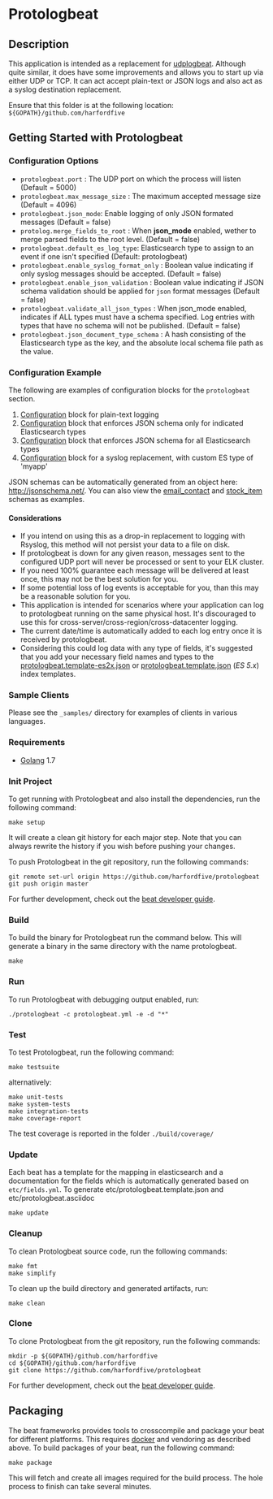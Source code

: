 # Protologbeat

## Description

This application is intended as a replacement for [udplogbeat](https://github.com/hartfordfive/udplogbeat). Although quite similar, it does have some improvements and allows you to start up via either UDP or TCP. It can act accept plain-text or JSON logs and also act as a syslog destination replacement.

Ensure that this folder is at the following location:
`${GOPATH}/github.com/harfordfive`

## Getting Started with Protologbeat

### Configuration Options

- `protologbeat.port` : The UDP port on which the process will listen (Default = 5000)
- `protologbeat.max_message_size` : The maximum accepted message size (Default = 4096)
- `protologbeat.json_mode`: Enable logging of only JSON formated messages (Default = false)
- `protolog.merge_fields_to_root` : When **json_mode** enabled, wether to merge parsed fields to the root level. (Default = false)
- `protologbeat.default_es_log_type`: Elasticsearch type to assign to an event if one isn't specified (Default: protologbeat)
- `protologbeat.enable_syslog_format_only` : Boolean value indicating if only syslog messages should be accepted. (Default = false)
- `protologbeat.enable_json_validation` : Boolean value indicating if JSON schema validation should be applied for `json` format messages (Default = false)
- `protologbeat.validate_all_json_types` : When json_mode enabled, indicates if ALL types must have a schema specified. Log entries with types that have no schema will not be published. (Default = false)
- `protologbeat.json_document_type_schema` :  A hash consisting of the Elasticsearch type as the key, and the absolute local schema file path as the value.

### Configuration Example

The following are examples of configuration blocks for the `protologbeat` section.  

1. [Configuration](_sample/config1.yml) block for plain-text logging
2. [Configuration](_sample/config2.yml) block that enforces JSON schema only for indicated Elasticsearch types
3. [Configuration](_sample/config4.yml) block that enforces JSON schema for all Elasticsearch types
4. [Configuration](_sample/config3.yml) block for a syslog replacement, with custom ES type of 'myapp'

JSON schemas can be automatically generated from an object here: http://jsonschema.net/.  You can also view the [email_contact](_samples/email_contact.json) and [stock_item](_samples/stock_item.json) schemas as examples.

#### Considerations

- If you intend on using this as a drop-in replacement to logging with Rsyslog, this method will not persist your data to a file on disk. 
- If protologbeat is down for any given reason, messages sent to the configured UDP port will never be processed or sent to your ELK cluster.
- If you need 100% guarantee each message will be delivered at least once, this may not be the best solution for you.  
- If some potential loss of log events is acceptable for you, than this may be a reasonable solution for you.
- This application is intended for scenarios where your application can log to protologbeat running on the same physical host.  It's discouraged to use this for cross-server/cross-region/cross-datacenter logging.
- The current date/time is automatically added to each log entry once it is received by protologbeat.
- Considering this could log data with any type of fields, it's suggested that you add your necessary field names and types to the [protologbeat.template-es2x.json](protologbeat.template-es2x.json) or [protologbeat.template.json](protologbeat.template.json) (*ES 5.x*) index templates.

### Sample Clients

Please see the `_samples/` directory for examples of clients in various languages.


### Requirements

* [Golang](https://golang.org/dl/) 1.7

### Init Project
To get running with Protologbeat and also install the
dependencies, run the following command:

```
make setup
```

It will create a clean git history for each major step. Note that you can always rewrite the history if you wish before pushing your changes.

To push Protologbeat in the git repository, run the following commands:

```
git remote set-url origin https://github.com/harfordfive/protologbeat
git push origin master
```

For further development, check out the [beat developer guide](https://www.elastic.co/guide/en/beats/libbeat/current/new-beat.html).

### Build

To build the binary for Protologbeat run the command below. This will generate a binary
in the same directory with the name protologbeat.

```
make
```


### Run

To run Protologbeat with debugging output enabled, run:

```
./protologbeat -c protologbeat.yml -e -d "*"
```


### Test

To test Protologbeat, run the following command:

```
make testsuite
```

alternatively:
```
make unit-tests
make system-tests
make integration-tests
make coverage-report
```

The test coverage is reported in the folder `./build/coverage/`

### Update

Each beat has a template for the mapping in elasticsearch and a documentation for the fields
which is automatically generated based on `etc/fields.yml`.
To generate etc/protologbeat.template.json and etc/protologbeat.asciidoc

```
make update
```


### Cleanup

To clean  Protologbeat source code, run the following commands:

```
make fmt
make simplify
```

To clean up the build directory and generated artifacts, run:

```
make clean
```


### Clone

To clone Protologbeat from the git repository, run the following commands:

```
mkdir -p ${GOPATH}/github.com/harfordfive
cd ${GOPATH}/github.com/harfordfive
git clone https://github.com/harfordfive/protologbeat
```


For further development, check out the [beat developer guide](https://www.elastic.co/guide/en/beats/libbeat/current/new-beat.html).


## Packaging

The beat frameworks provides tools to crosscompile and package your beat for different platforms. This requires [docker](https://www.docker.com/) and vendoring as described above. To build packages of your beat, run the following command:

```
make package
```

This will fetch and create all images required for the build process. The hole process to finish can take several minutes.
